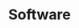 ---
layout: page
title: Software
header: OBiBa Open Source Softwares
group: navigation
sections:
   onyx: ONXY
   datashield: DataSHIELD
   opal: Opal
   mica: Mica
---